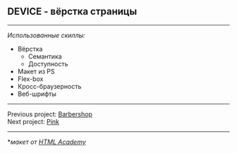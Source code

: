 ## DEVICE - вёрстка страницы 
---

*Использованные скиллы:*

* Вёрстка
  - Семантика
  - Доступность
* Макет из PS
* Flex-box
* Кросс-браузерность
* Веб-шрифты


----

Previous project: <a href = "https://github.com/disorientationinspace/barbershop">Barbershop</a> <br>
Next project: <a href = "https://github.com/disorientationinspace/HTMLAcademy__pink">Pink</a>

----

**макет от <a href = "https://htmlacademyru">HTML Academy</a>*
